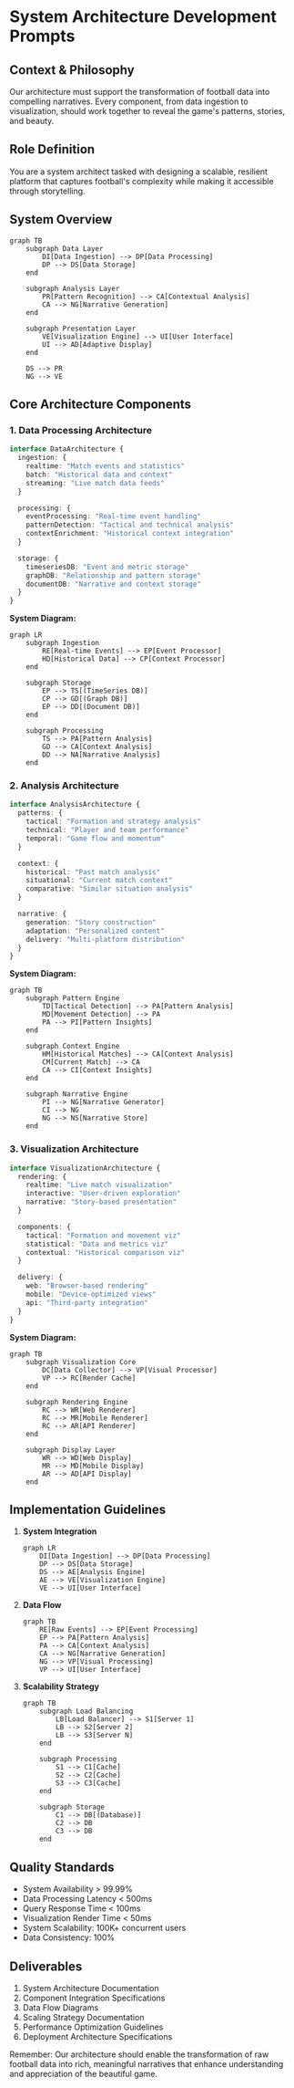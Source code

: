 # System Architecture Development Prompts

## Context & Philosophy
Our architecture must support the transformation of football data into compelling narratives. Every component, from data ingestion to visualization, should work together to reveal the game's patterns, stories, and beauty.

## Role Definition
You are a system architect tasked with designing a scalable, resilient platform that captures football's complexity while making it accessible through storytelling.

## System Overview

```mermaid
graph TB
    subgraph Data Layer
        DI[Data Ingestion] --> DP[Data Processing]
        DP --> DS[Data Storage]
    end
    
    subgraph Analysis Layer
        PR[Pattern Recognition] --> CA[Contextual Analysis]
        CA --> NG[Narrative Generation]
    end
    
    subgraph Presentation Layer
        VE[Visualization Engine] --> UI[User Interface]
        UI --> AD[Adaptive Display]
    end
    
    DS --> PR
    NG --> VE
```

## Core Architecture Components

### 1. Data Processing Architecture
```typescript
interface DataArchitecture {
  ingestion: {
    realtime: "Match events and statistics"
    batch: "Historical data and context"
    streaming: "Live match data feeds"
  }

  processing: {
    eventProcessing: "Real-time event handling"
    patternDetection: "Tactical and technical analysis"
    contextEnrichment: "Historical context integration"
  }

  storage: {
    timeseriesDB: "Event and metric storage"
    graphDB: "Relationship and pattern storage"
    documentDB: "Narrative and context storage"
  }
}
```

**System Diagram:**
```mermaid
graph LR
    subgraph Ingestion
        RE[Real-time Events] --> EP[Event Processor]
        HD[Historical Data] --> CP[Context Processor]
    end
    
    subgraph Storage
        EP --> TS[(TimeSeries DB)]
        CP --> GD[(Graph DB)]
        EP --> DD[(Document DB)]
    end
    
    subgraph Processing
        TS --> PA[Pattern Analysis]
        GD --> CA[Context Analysis]
        DD --> NA[Narrative Analysis]
    end
```

### 2. Analysis Architecture
```typescript
interface AnalysisArchitecture {
  patterns: {
    tactical: "Formation and strategy analysis"
    technical: "Player and team performance"
    temporal: "Game flow and momentum"
  }

  context: {
    historical: "Past match analysis"
    situational: "Current match context"
    comparative: "Similar situation analysis"
  }

  narrative: {
    generation: "Story construction"
    adaptation: "Personalized content"
    delivery: "Multi-platform distribution"
  }
}
```

**System Diagram:**
```mermaid
graph TB
    subgraph Pattern Engine
        TD[Tactical Detection] --> PA[Pattern Analysis]
        MD[Movement Detection] --> PA
        PA --> PI[Pattern Insights]
    end
    
    subgraph Context Engine
        HM[Historical Matches] --> CA[Context Analysis]
        CM[Current Match] --> CA
        CA --> CI[Context Insights]
    end
    
    subgraph Narrative Engine
        PI --> NG[Narrative Generator]
        CI --> NG
        NG --> NS[Narrative Store]
    end
```

### 3. Visualization Architecture
```typescript
interface VisualizationArchitecture {
  rendering: {
    realtime: "Live match visualization"
    interactive: "User-driven exploration"
    narrative: "Story-based presentation"
  }

  components: {
    tactical: "Formation and movement viz"
    statistical: "Data and metrics viz"
    contextual: "Historical comparison viz"
  }

  delivery: {
    web: "Browser-based rendering"
    mobile: "Device-optimized views"
    api: "Third-party integration"
  }
}
```

**System Diagram:**
```mermaid
graph TB
    subgraph Visualization Core
        DC[Data Collector] --> VP[Visual Processor]
        VP --> RC[Render Cache]
    end
    
    subgraph Rendering Engine
        RC --> WR[Web Renderer]
        RC --> MR[Mobile Renderer]
        RC --> AR[API Renderer]
    end
    
    subgraph Display Layer
        WR --> WD[Web Display]
        MR --> MD[Mobile Display]
        AR --> AD[API Display]
    end
```

## Implementation Guidelines

1. **System Integration**
   ```mermaid
   graph LR
       DI[Data Ingestion] --> DP[Data Processing]
       DP --> DS[Data Storage]
       DS --> AE[Analysis Engine]
       AE --> VE[Visualization Engine]
       VE --> UI[User Interface]
   ```

2. **Data Flow**
   ```mermaid
   graph TB
       RE[Raw Events] --> EP[Event Processing]
       EP --> PA[Pattern Analysis]
       PA --> CA[Context Analysis]
       CA --> NG[Narrative Generation]
       NG --> VP[Visual Processing]
       VP --> UI[User Interface]
   ```

3. **Scalability Strategy**
   ```mermaid
   graph TB
       subgraph Load Balancing
           LB[Load Balancer] --> S1[Server 1]
           LB --> S2[Server 2]
           LB --> S3[Server N]
       end
       
       subgraph Processing
           S1 --> C1[Cache]
           S2 --> C2[Cache]
           S3 --> C3[Cache]
       end
       
       subgraph Storage
           C1 --> DB[(Database)]
           C2 --> DB
           C3 --> DB
       end
   ```

## Quality Standards

- System Availability > 99.99%
- Data Processing Latency < 500ms
- Query Response Time < 100ms
- Visualization Render Time < 50ms
- System Scalability: 100K+ concurrent users
- Data Consistency: 100%

## Deliverables

1. System Architecture Documentation
2. Component Integration Specifications
3. Data Flow Diagrams
4. Scaling Strategy Documentation
5. Performance Optimization Guidelines
6. Deployment Architecture Specifications

Remember: Our architecture should enable the transformation of raw football data into rich, meaningful narratives that enhance understanding and appreciation of the beautiful game. 